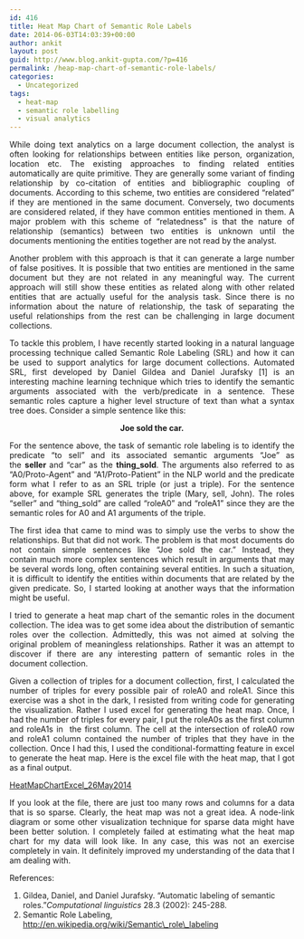 ```yaml
---
id: 416
title: Heat Map Chart of Semantic Role Labels
date: 2014-06-03T14:03:39+00:00
author: ankit
layout: post
guid: http://www.blog.ankit-gupta.com/?p=416
permalink: /heap-map-chart-of-semantic-role-labels/
categories:
  - Uncategorized
tags:
  - heat-map
  - semantic role labelling
  - visual analytics
---
```

<p style="text-align: justify;">
  While doing text analytics on a large document collection, the analyst is often looking for relationships between entities like person, organization, location etc. The existing approaches to finding related entities automatically are quite primitive. They are generally some variant of finding relationship by co-citation of entities and bibliographic coupling of documents. According to this scheme, two entities are considered &#8220;related&#8221; if they are mentioned in the same document. Conversely, two documents are considered related, if they have common entities mentioned in them. A major problem with this scheme of &#8220;relatedness&#8221; is that the nature of relationship (semantics) between two entities is unknown until the documents mentioning the entities together are not read by the analyst.
</p>

<p style="text-align: justify;">
  Another problem with this approach is that it can generate a large number of false positives. It is possible that two entities are mentioned in the same document but they are not related in any meaningful way. The current approach will still show these entities as related along with other related entities that are actually useful for the analysis task. Since there is no information about the nature of relationship, the task of separating the useful relationships from the rest can be challenging in large document collections.
</p>

<p style="text-align: justify;">
  To tackle this problem, I have recently started looking in a natural language processing technique called Semantic Role Labeling (SRL) and how it can be used to support analytics for large document collections. Automated SRL, first developed by Daniel Gildea and Daniel Jurafsky [1] is an interesting machine learning technique which tries to identify the semantic arguments associated with the verb/predicate in a sentence. These semantic roles capture a higher level structure of text than what a syntax tree does. Consider a simple sentence like this:
</p>

<p style="text-align: center;">
  <strong>Joe sold the car.</strong>
</p>

<p style="text-align: justify;">
  For the sentence above, the task of semantic role labeling is to identify the predicate &#8220;to sell&#8221; and its associated semantic arguments &#8220;Joe&#8221; as the <strong>seller</strong><strong> </strong>and &#8220;car&#8221; as the <strong>thing_sold</strong>. The arguments also referred to as &#8220;A0/Proto-Agent&#8221; and &#8220;A1/Proto-Patient&#8221; in the NLP world and the predicate form what I refer to as an SRL triple (or just a triple). For the sentence above, for example SRL generates the triple (Mary, sell, John). The roles &#8220;seller&#8221; and &#8220;thing_sold&#8221; are called &#8220;roleA0&#8221; and &#8220;roleA1&#8221; since they are the semantic roles for A0 and A1 arguments of the triple.
</p>

<p style="text-align: justify;">
  The first idea that came to mind was to simply use the verbs to show the relationships. But that did not work. The problem is that most documents do not contain simple sentences like &#8220;Joe sold the car.&#8221; Instead, they contain much more complex sentences which result in arguments that may be several words long, often containing several entities. In such a situation, it is difficult to identify the entities within documents that are related by the given predicate. So, I started looking at another ways that the information might be useful.
</p>

<p style="text-align: justify;">
  I tried to generate a heat map chart of the semantic roles in the document collection. The idea was to get some idea about the distribution of semantic roles over the collection. Admittedly, this was not aimed at solving the original problem of meaningless relationships. Rather it was an attempt to discover if there are any interesting pattern of semantic roles in the document collection.
</p>

<p style="text-align: justify;">
  Given a collection of triples for a document collection, first, I calculated the number of triples for every possible pair of roleA0 and roleA1. Since this exercise was a shot in the dark, I resisted from writing code for generating the visualization. Rather I used excel for generating the heat map. Once, I had the number of triples for every pair, I put the roleA0s as the first column and roleA1s in  the first column. The cell at the intersection of roleA0 row and roleA1 column contained the number of triples that they have in the collection. Once I had this, I used the conditional-formatting feature in excel to generate the heat map. Here is the excel file with the heat map, that I got as a final output.
</p>

<p style="text-align: justify;">
  <a href="/uploads/2014/06/Vast2010_HeatMapChartExcel_26May2014.xlsx">HeatMapChartExcel_26May2014</a>
</p>

<p style="text-align: justify;">
  If you look at the file, there are just too many rows and columns for a data that is so sparse. Clearly, the heat map was not a great idea. A node-link diagram or some other visualization technique for sparse data might have been better solution. I completely failed at estimating what the heat map chart for my data will look like. In any case, this was not an exercise completely in vain. It definitely improved my understanding of the data that I am dealing with.
</p>

<p style="text-align: justify;">
  References:
</p>

  1. <span style="color: #222222;">Gildea, Daniel, and Daniel Jurafsky. &#8220;Automatic labeling of semantic roles.&#8221;</span><i style="color: #222222;">Computational linguistics</i><span style="color: #222222;"> 28.3 (2002): 245-288.</span>
  2. Semantic Role Labeling, http://en.wikipedia.org/wiki/Semantic\_role\_labeling
